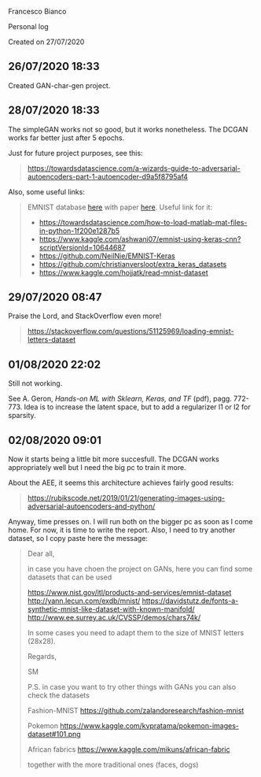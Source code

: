 Francesco Bianco

Personal log

Created on 27/07/2020


26/07/2020 18:33
-----------------------------------------------------------------------------------------------------------------------
Created GAN-char-gen project.


28/07/2020 18:33
-----------------------------------------------------------------------------------------------------------------------
The simpleGAN works not so good, but it works nonetheless.
The DCGAN works far better just after 5 epochs.

Just for future project purposes, see this:

>https://towardsdatascience.com/a-wizards-guide-to-adversarial-autoencoders-part-1-autoencoder-d9a5f8795af4

Also, some useful links:
>EMNIST database [here](https://www.nist.gov/itl/products-and-services/emnist-dataset)
>with paper [here](https://arxiv.org/abs/1702.05373v1).
>Useful link for it:
> - https://towardsdatascience.com/how-to-load-matlab-mat-files-in-python-1f200e1287b5
> - https://www.kaggle.com/ashwani07/emnist-using-keras-cnn?scriptVersionId=10644687
> - https://github.com/NeilNie/EMNIST-Keras
> - https://github.com/christianversloot/extra_keras_datasets
> - https://www.kaggle.com/hojjatk/read-mnist-dataset


29/07/2020 08:47
-----------------------------------------------------------------------------------------------------------------------
Praise the Lord, and StackOverflow even more!
> https://stackoverflow.com/questions/51125969/loading-emnist-letters-dataset


01/08/2020 22:02
-----------------------------------------------------------------------------------------------------------------------
Still not working. 

See A. Geron, *Hands-on ML with Sklearn, Keras, and TF* (pdf), pagg. 772-773. Idea 
is to increase the latent space, but to add a regularizer l1 or l2 for sparsity.


02/08/2020 09:01
-----------------------------------------------------------------------------------------------------------------------
Now it starts being a little bit more succesfull. The DCGAN works appropriately well
but I need the big pc to train it more.

About the AEE, it seems this architecture achieves fairly good results:
>https://rubikscode.net/2019/01/21/generating-images-using-adversarial-autoencoders-and-python/

Anyway, time presses on. I will run both on the bigger pc as soon as I come home.
For now, it is time to write the report.
Also, I need to try another dataset, so I copy paste here the message:
>Dear all,
>
>in case you have choen the project on GANs, here you can find some datasets that can be used
>
>https://www.nist.gov/itl/products-and-services/emnist-dataset
>http://yann.lecun.com/exdb/mnist/
>https://davidstutz.de/fonts-a-synthetic-mnist-like-dataset-with-known-manifold/
>http://www.ee.surrey.ac.uk/CVSSP/demos/chars74k/
>
>In some cases you need to adapt them to the size of MNIST letters (28x28).
>
>Regards,
>
>SM
>
>P.S. in case you want to try other things with GANs you can also check the datasets
>
>Fashion-MNIST https://github.com/zalandoresearch/fashion-mnist
>
>Pokemon https://www.kaggle.com/kvpratama/pokemon-images-dataset#101.png
>
>African fabrics https://www.kaggle.com/mikuns/african-fabric
>
>together with the more traditional ones (faces, dogs)